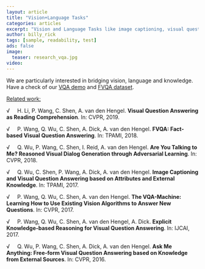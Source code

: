 ```yaml
---
layout: article
title: "Vision+Language Tasks"
categories: articles
excerpt: "Vision and Language Tasks like image captioning, visual question answering require the understanding of both vision and language information. We are particularly interested in bridging vision, language and knowledge. Several papers were published in TPAMI and CVPR."
author: billy_rick
tags: [sample, readability, test]
ads: false
image:
  teaser: research_vqa.jpg
video:
---
```


We are particularly interested in bridging vision, language and knowledge. Have a check of our <a href="http://demo.cs.adelaide.edu.au/">VQA demo</a> and <a href="https://www.dropbox.com/s/iyz6l7jhbt6jb7q/new_dataset_release.zip?dl=0">FVQA dataset</a>.

<u>Related work:</u>

&radic; &nbsp; &nbsp; H. Li, P. Wang, C. Shen, A. van den Hengel. **Visual Question Answering as Reading Comprehension**. In: CVPR, 2019.

&radic; &nbsp; &nbsp; P. Wang, Q. Wu, C. Shen, A. Dick, A. van den Hengel. **FVQA: Fact-based Visual Question Answering**. In: TPAMI, 2018.

&radic; &nbsp; &nbsp; Q. Wu, P. Wang, C. Shen, I. Reid, A. van den Hengel. **Are You Talking to Me? Reasoned Visual Dialog Generation through Adversarial Learning**. In: CVPR, 2018.

&radic; &nbsp; &nbsp; Q. Wu, C. Shen, P. Wang, A. Dick, A. van den Hengel. **Image Captioning and Visual Question Answering based on Attributes and External Knowledge**. In: TPAMI, 2017.

&radic; &nbsp; &nbsp; P. Wang, Q. Wu, C. Shen, A. van den Hengel. **The VQA-Machine: Learning How to Use Existing Vision Algorithms to Answer New Questions**. In: CVPR, 2017.

&radic; &nbsp; &nbsp; P. Wang, Q. Wu, C. Shen, A. van den Hengel, A. Dick. **Explicit Knowledge-based Reasoning for Visual Question Answering**. In: IJCAI, 2017.

&radic; &nbsp; &nbsp; Q. Wu, P. Wang, C. Shen, A. Dick, A. van den Hengel. **Ask Me Anything: Free-form Visual Question Answering based on Knowledge from External Sources**. In: CVPR, 2016.
